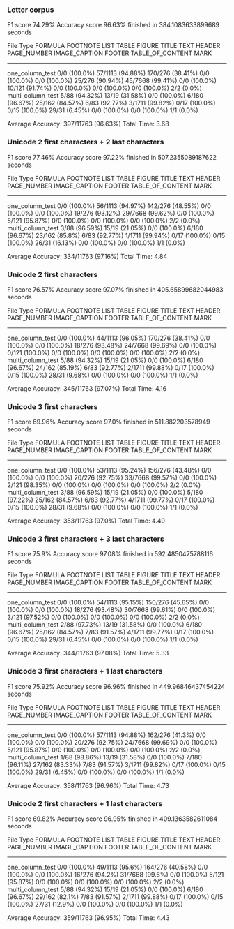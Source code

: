 ### Letter corpus

F1 score 74.29%
Accuracy score 96.63%
finished in 384.1083633899689 seconds


File Type          FORMULA        FOOTNOTE          LIST              TABLE           FIGURE           TITLE            TEXT              HEADER         PAGE_NUMBER      IMAGE_CAPTION    FOOTER        TABLE_OF_CONTENT    MARK
-----------------  -------------  ----------------  ----------------  --------------  ---------------  ---------------  ----------------  -------------  ---------------  ---------------  ------------  ------------------  ----------
one_column_test    0/0 (100.0%)   57/1113 (94.88%)  170/276 (38.41%)  0/0 (100.0%)    0/0 (100.0%)     25/276 (90.94%)  45/7668 (99.41%)  0/0 (100.0%)   10/121 (91.74%)  0/0 (100.0%)     0/0 (100.0%)  0/0 (100.0%)        2/2 (0.0%)
multi_column_test  5/88 (94.32%)  13/19 (31.58%)    0/0 (100.0%)      6/180 (96.67%)  25/162 (84.57%)  6/83 (92.77%)    3/1711 (99.82%)   0/17 (100.0%)  0/15 (100.0%)    29/31 (6.45%)    0/0 (100.0%)  0/0 (100.0%)        1/1 (0.0%)

Average Accuracy: 397/11763 (96.63%)
Total Time: 3.68

### Unicode 2 first characters + 2 last characters

F1 score 77.46%
Accuracy score 97.22%
finished in 507.2355089187622 seconds

File Type          FORMULA        FOOTNOTE          LIST              TABLE           FIGURE          TITLE            TEXT              HEADER         PAGE_NUMBER     IMAGE_CAPTION    FOOTER        TABLE_OF_CONTENT    MARK
-----------------  -------------  ----------------  ----------------  --------------  --------------  ---------------  ----------------  -------------  --------------  ---------------  ------------  ------------------  ----------
one_column_test    0/0 (100.0%)   56/1113 (94.97%)  142/276 (48.55%)  0/0 (100.0%)    0/0 (100.0%)    19/276 (93.12%)  29/7668 (99.62%)  0/0 (100.0%)   5/121 (95.87%)  0/0 (100.0%)     0/0 (100.0%)  0/0 (100.0%)        2/2 (0.0%)
multi_column_test  3/88 (96.59%)  15/19 (21.05%)    0/0 (100.0%)      6/180 (96.67%)  23/162 (85.8%)  6/83 (92.77%)    1/1711 (99.94%)   0/17 (100.0%)  0/15 (100.0%)   26/31 (16.13%)   0/0 (100.0%)  0/0 (100.0%)        1/1 (0.0%)

Average Accuracy: 334/11763 (97.16%)
Total Time: 4.84

### Unicode 2 first characters

F1 score 76.57%
Accuracy score 97.07%
finished in 405.65899682044983 seconds

File Type          FORMULA        FOOTNOTE          LIST              TABLE           FIGURE           TITLE            TEXT              HEADER         PAGE_NUMBER     IMAGE_CAPTION    FOOTER        TABLE_OF_CONTENT    MARK
-----------------  -------------  ----------------  ----------------  --------------  ---------------  ---------------  ----------------  -------------  --------------  ---------------  ------------  ------------------  ----------
one_column_test    0/0 (100.0%)   44/1113 (96.05%)  170/276 (38.41%)  0/0 (100.0%)    0/0 (100.0%)     18/276 (93.48%)  24/7668 (99.69%)  0/0 (100.0%)   0/121 (100.0%)  0/0 (100.0%)     0/0 (100.0%)  0/0 (100.0%)        2/2 (0.0%)
multi_column_test  5/88 (94.32%)  15/19 (21.05%)    0/0 (100.0%)      6/180 (96.67%)  24/162 (85.19%)  6/83 (92.77%)    2/1711 (99.88%)   0/17 (100.0%)  0/15 (100.0%)   28/31 (9.68%)    0/0 (100.0%)  0/0 (100.0%)        1/1 (0.0%)

Average Accuracy: 345/11763 (97.07%)
Total Time: 4.16


### Unicode 3 first characters

F1 score 69.96%
Accuracy score 97.0%
finished in 511.882203578949 seconds


File Type          FORMULA        FOOTNOTE          LIST              TABLE           FIGURE           TITLE            TEXT              HEADER         PAGE_NUMBER     IMAGE_CAPTION    FOOTER        TABLE_OF_CONTENT    MARK
-----------------  -------------  ----------------  ----------------  --------------  ---------------  ---------------  ----------------  -------------  --------------  ---------------  ------------  ------------------  ----------
one_column_test    0/0 (100.0%)   53/1113 (95.24%)  156/276 (43.48%)  0/0 (100.0%)    0/0 (100.0%)     20/276 (92.75%)  33/7668 (99.57%)  0/0 (100.0%)   2/121 (98.35%)  0/0 (100.0%)     0/0 (100.0%)  0/0 (100.0%)        2/2 (0.0%)
multi_column_test  3/88 (96.59%)  15/19 (21.05%)    0/0 (100.0%)      5/180 (97.22%)  25/162 (84.57%)  6/83 (92.77%)    4/1711 (99.77%)   0/17 (100.0%)  0/15 (100.0%)   28/31 (9.68%)    0/0 (100.0%)  0/0 (100.0%)        1/1 (0.0%)

Average Accuracy: 353/11763 (97.0%)
Total Time: 4.49


### Unicode 3 first characters + 3 last characters

F1 score 75.9%
Accuracy score 97.08%
finished in 592.4850475788116 seconds

File Type          FORMULA        FOOTNOTE          LIST              TABLE           FIGURE           TITLE            TEXT              HEADER         PAGE_NUMBER     IMAGE_CAPTION    FOOTER        TABLE_OF_CONTENT    MARK
-----------------  -------------  ----------------  ----------------  --------------  ---------------  ---------------  ----------------  -------------  --------------  ---------------  ------------  ------------------  ----------
one_column_test    0/0 (100.0%)   54/1113 (95.15%)  150/276 (45.65%)  0/0 (100.0%)    0/0 (100.0%)     18/276 (93.48%)  30/7668 (99.61%)  0/0 (100.0%)   3/121 (97.52%)  0/0 (100.0%)     0/0 (100.0%)  0/0 (100.0%)        2/2 (0.0%)
multi_column_test  2/88 (97.73%)  13/19 (31.58%)    0/0 (100.0%)      6/180 (96.67%)  25/162 (84.57%)  7/83 (91.57%)    4/1711 (99.77%)   0/17 (100.0%)  0/15 (100.0%)   29/31 (6.45%)    0/0 (100.0%)  0/0 (100.0%)        1/1 (0.0%)

Average Accuracy: 344/11763 (97.08%)
Total Time: 5.33

### Unicode 3 first characters + 1 last characters

F1 score 75.92%
Accuracy score 96.96%
finished in 449.96846437454224 seconds

File Type          FORMULA        FOOTNOTE          LIST             TABLE           FIGURE           TITLE            TEXT              HEADER         PAGE_NUMBER     IMAGE_CAPTION    FOOTER        TABLE_OF_CONTENT    MARK
-----------------  -------------  ----------------  ---------------  --------------  ---------------  ---------------  ----------------  -------------  --------------  ---------------  ------------  ------------------  ----------
one_column_test    0/0 (100.0%)   57/1113 (94.88%)  162/276 (41.3%)  0/0 (100.0%)    0/0 (100.0%)     20/276 (92.75%)  24/7668 (99.69%)  0/0 (100.0%)   5/121 (95.87%)  0/0 (100.0%)     0/0 (100.0%)  0/0 (100.0%)        2/2 (0.0%)
multi_column_test  1/88 (98.86%)  13/19 (31.58%)    0/0 (100.0%)     7/180 (96.11%)  27/162 (83.33%)  7/83 (91.57%)    3/1711 (99.82%)   0/17 (100.0%)  0/15 (100.0%)   29/31 (6.45%)    0/0 (100.0%)  0/0 (100.0%)        1/1 (0.0%)

Average Accuracy: 358/11763 (96.96%)
Total Time: 4.73

### Unicode 2 first characters + 1 last characters

F1 score 69.82%
Accuracy score 96.95%
finished in 409.1363582611084 seconds

File Type          FORMULA        FOOTNOTE         LIST              TABLE           FIGURE          TITLE           TEXT             HEADER         PAGE_NUMBER     IMAGE_CAPTION    FOOTER        TABLE_OF_CONTENT    MARK
-----------------  -------------  ---------------  ----------------  --------------  --------------  --------------  ---------------  -------------  --------------  ---------------  ------------  ------------------  ----------
one_column_test    0/0 (100.0%)   49/1113 (95.6%)  164/276 (40.58%)  0/0 (100.0%)    0/0 (100.0%)    16/276 (94.2%)  31/7668 (99.6%)  0/0 (100.0%)   5/121 (95.87%)  0/0 (100.0%)     0/0 (100.0%)  0/0 (100.0%)        2/2 (0.0%)
multi_column_test  5/88 (94.32%)  15/19 (21.05%)   0/0 (100.0%)      6/180 (96.67%)  29/162 (82.1%)  7/83 (91.57%)   2/1711 (99.88%)  0/17 (100.0%)  0/15 (100.0%)   27/31 (12.9%)    0/0 (100.0%)  0/0 (100.0%)        1/1 (0.0%)

Average Accuracy: 359/11763 (96.95%)
Total Time: 4.43
